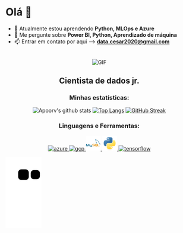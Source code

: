 # Olá 👋
- 🌱 Atualmente estou aprendendo **Python, MLOps e Azure**
- 💬 Me pergunte sobre **Power BI, Python, Aprendizado de máquina**
- 📫 Entrar em contato por aqui --> **data.cesar2020@gmail.com**
<br>

<div align="center">
<img hight="300" width="700" alt="GIF" align="center" src="https://github.com/Xx-Ashutosh-xX/Xx-Ashutosh-xX/blob/master/assets/208593.gif">
</div>
<h2 align="center">Cientista de dados jr.</h2>

<div align="center">
  
### Minhas estatísticas:
  ![Apoorv's github stats](https://github-readme-stats.vercel.app/api?username=omarcos0708&theme=aura&&bg_color=00000000&hide_border=true&count_private=true&include_all_commits=true&show_icons=true)
  [![Top Langs](https://github-readme-stats.vercel.app/api/top-langs/?username=omarcos0708&theme=aura&hide_border=true&bg_color=00000000)](https://github.com/anuraghazra/github-readme-stats&show_icons=true)
  [![GitHub Streak](https://streak-stats.demolab.com?user=omarcos0708&theme=aura&hide_border=true&date_format=j%20M%5B%20Y%5D&border=EB545400&background=45%2CEB545400%2CEB545400)](https://git.io/streak-stats&show_icons=true)
  
</div>
  <h3 align="center">Linguagens e Ferramentas:</h3>
  
  <p align="center"> <a href="https://azure.microsoft.com/en-in/" target="_blank" rel="noreferrer"> <img src="https://www.vectorlogo.zone/logos/microsoft_azure/microsoft_azure-icon.svg" alt="azure" width="40" height="40"/> </a> <a href="https://cloud.google.com" target="_blank" rel="noreferrer"> <img src="https://www.vectorlogo.zone/logos/google_cloud/google_cloud-icon.svg" alt="gcp" width="40" height="40"/> </a> <a href="https://www.mysql.com/" target="_blank" rel="noreferrer"> <img src="https://raw.githubusercontent.com/devicons/devicon/master/icons/mysql/mysql-original-wordmark.svg" alt="mysql" width="40" height="40"/> </a> <a href="https://www.python.org" target="_blank" rel="noreferrer"> <img src="https://raw.githubusercontent.com/devicons/devicon/master/icons/python/python-original.svg" alt="python" width="40" height="40"/> </a> <a href="https://www.tensorflow.org" target="_blank" rel="noreferrer"> <img src="https://www.vectorlogo.zone/logos/tensorflow/tensorflow-icon.svg" alt="tensorflow" width="40" height="40"/> </a>    
</p> 
 
  ![Snake animation](https://github.com/omarcos0708/omarcos0708/blob/output/github-contribution-grid-snake.svg)

